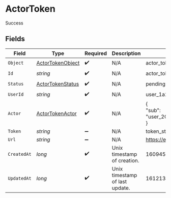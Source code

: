 # ActorToken

Success


## Fields

| Field                                                           | Type                                                            | Required                                                        | Description                                                     | Example                                                         |
| --------------------------------------------------------------- | --------------------------------------------------------------- | --------------------------------------------------------------- | --------------------------------------------------------------- | --------------------------------------------------------------- |
| `Object`                                                        | [ActorTokenObject](../../Models/Components/ActorTokenObject.md) | :heavy_check_mark:                                              | N/A                                                             | actor_token                                                     |
| `Id`                                                            | *string*                                                        | :heavy_check_mark:                                              | N/A                                                             | actor_tok_1a2b3c                                                |
| `Status`                                                        | [ActorTokenStatus](../../Models/Components/ActorTokenStatus.md) | :heavy_check_mark:                                              | N/A                                                             | pending                                                         |
| `UserId`                                                        | *string*                                                        | :heavy_check_mark:                                              | N/A                                                             | user_1a2b3c                                                     |
| `Actor`                                                         | [ActorTokenActor](../../Models/Components/ActorTokenActor.md)   | :heavy_check_mark:                                              | N/A                                                             | {<br/>"sub": "user_2OEpKhcCN1Lat9NQ0G6puh7q5Rb"<br/>}           |
| `Token`                                                         | *string*                                                        | :heavy_minus_sign:                                              | N/A                                                             | token_string                                                    |
| `Url`                                                           | *string*                                                        | :heavy_minus_sign:                                              | N/A                                                             | https://example.com/token                                       |
| `CreatedAt`                                                     | *long*                                                          | :heavy_check_mark:                                              | Unix timestamp of creation.<br/>                                | 1609459200                                                      |
| `UpdatedAt`                                                     | *long*                                                          | :heavy_check_mark:                                              | Unix timestamp of last update.<br/>                             | 1612137600                                                      |